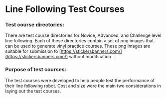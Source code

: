 # Line Following Test Courses 

### Test course directories:
There are test course directories for Novice, Advanced, and Challenge level line following. Each of these directories contain a set of png images that can be used to generate vinyl practice courses. These png images are suitable for submission to [https://stickersbanners.com/](https://stickersbanners.com/) without modification. 

### Purpose of test courses:
The test courses were developed to help people test the performance of their line following robot. Cost and size were the main two considerations in laying out the test courses. 

